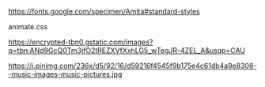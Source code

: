 https://fonts.google.com/specimen/Amita#standard-styles

animate.css

https://encrypted-tbn0.gstatic.com/images?q=tbn:ANd9GcQ0Tm3jfO2tREZXVfXxhLG5_wTegJR-4ZEL_A&usqp=CAU

https://i.pinimg.com/236x/d5/92/16/d59216f4545f9b175e4c61db4a9e8308--music-images-music-pictures.jpg